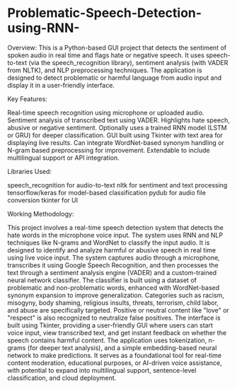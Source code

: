 # Problematic-Speech-Detection-using-RNN-

Overview:
This is a Python-based GUI project that detects the sentiment of spoken audio in real time and flags hate or negative speech. It uses speech-to-text (via the speech_recognition library), sentiment analysis (with VADER from NLTK), and NLP preprocessing techniques. The application is designed to detect problematic or harmful language from audio input and display it in a user-friendly interface.

Key Features:

Real-time speech recognition using microphone or uploaded audio.
Sentiment analysis of transcribed text using VADER.
Highlights hate speech, abusive or negative sentiment.
Optionally uses a trained RNN model (LSTM or GRU) for deeper classification.
GUI built using Tkinter with text area for displaying live results.
Can integrate WordNet-based synonym handling or N-gram based preprocessing for improvement.
Extendable to include multilingual support or API integration.

Libraries Used:

speech_recognition for audio-to-text
nltk for sentiment and text processing
tensorflow/keras for model-based classification
pydub for audio file conversion
tkinter for UI

Working Methodology:

This project involves a real-time speech detection system that detects the hate words in the microphone voice input. The system uses RNN and NLP techniques like N-grams and WordNet to classify the input audio. It is designed to identify and analyze harmful or abusive speech in real time using live voice input. The system captures audio through a microphone, transcribes it using Google Speech Recognition, and then processes the text through a sentiment analysis engine (VADER) and a custom-trained neural network classifier. The classifier is built using a dataset of problematic and non-problematic words, enhanced with WordNet-based synonym expansion to improve generalization. Categories such as racism, misogyny, body shaming, religious insults, threats, terrorism, child labor, and abuse are specifically targeted. Positive or neutral content like "love" or "respect" is also recognized to neutralize false positives. The interface is built using Tkinter, providing a user-friendly GUI where users can start voice input, view transcribed text, and get instant feedback on whether the speech contains harmful content. The application uses tokenization, n-grams (for deeper text analysis), and a simple embedding-based neural network to make predictions. It serves as a foundational tool for real-time content moderation, educational purposes, or AI-driven voice assistance, with potential to expand into multilingual support, sentence-level classification, and cloud deployment.











